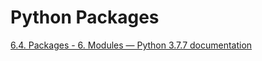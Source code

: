 # Python Packages

[6.4. Packages - 6. Modules — Python 3.7.7 documentation](https://docs.python.org/3.7/tutorial/modules.html#packages)
